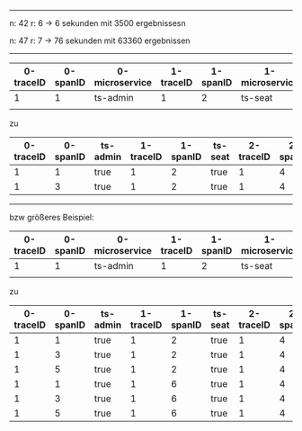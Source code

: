 [//]: # ()
[//]: # (## Metrics container drop matters?)

[//]: # ()
[//]: # (Drop container null:)

[//]: # (* springstarter 1.2MB)

[//]: # (* ts auth mongo 4.4.15 86.2 kB)

[//]: # ()
[//]: # (not Drop container null:)

[//]: # (* springstarter 1.2 MB)

[//]: # (* ts auth mongo 4.4.15 86.2 kB)

[//]: # ()
[//]: # (no difference --> solution, drop container at end: data preserved and non matching values get dropped)

[//]: # ()
[//]: # (drop at end:)

[//]: # (* springstarter 805kB)

[//]: # (* ts-auth-mongo 4.4.15 86.2 kB)
___

n: 42
r: 6
-> 6 sekunden mit 3500 ergebnissesn


n: 47
r: 7
-> 76 sekunden mit 63360 ergebnissen

___

| 0-traceID | 0-spanID | 0-microservice | 1-traceID | 1-spanID | 1-microservice | 2-traceID | 2-spanID | 2-microservice | 3-traceID | 3-spanID | 3-microservice |
|-----------|----------|----------------|-----------|----------|----------------|-----------|----------|----------------|-----------|----------|----------------|
| 1         | 1        | ts-admin       | 1         | 2        | ts-seat        | 1         | 3        | ts-admin       | 1         | 4        | ts-security    |
|           |          |                |           |          |                |           |          |                |           |          |                |

zu

| 0-traceID | 0-spanID | ts-admin | 1-traceID | 1-spanID | ts-seat | 2-traceID | 2-spanID | ts-security | 3-traceID | 3-spanID | ts-another |
|-----------|----------|----------|-----------|----------|---------|-----------|----------|-------------|-----------|----------|------------|
| 1         | 1        | true     | 1         | 2        | true    | 1         | 4        | true        | -         | -        | -          |
| 1         | 3        | true     | 1         | 2        | true    | 1         | 4        | true        | -         | -        | -          |

___

bzw größeres Beispiel:


| 0-traceID | 0-spanID | 0-microservice | 1-traceID | 1-spanID | 1-microservice | 2-traceID | 2-spanID | 2-microservice | 3-traceID | 3-spanID | 3-microservice | 4-traceID | 4-spanID | 4-microservice | 5-traceID | 5-spanID | 5-microservice | 6-traceID | 6-spanID | 6-microservice |
|-----------|----------|----------------|-----------|----------|----------------|-----------|----------|----------------|-----------|----------|----------------|-----------|----------|----------------|-----------|----------|----------------|-----------|----------|----------------|
| 1         | 1        | ts-admin       | 1         | 2        | ts-seat        | 1         | 3        | ts-admin       | 1         | 4        | ts-security    | 1         | 5        | ts-admin       | 1         | 6        | ts-seat        | 1         | 7        | ts-another     |
|           |          |                |           |          |                |           |          |                |           |          |                |           |          |                |           |          |                |           |          |                |

zu

| 0-traceID | 0-spanID | ts-admin | 1-traceID | 1-spanID | ts-seat | 2-traceID | 2-spanID | ts-security | 3-traceID | 3-spanID | ts-another |
|-----------|----------|----------|-----------|----------|---------|-----------|----------|-------------|-----------|----------|------------|
| 1         | 1        | true     | 1         | 2        | true    | 1         | 4        | true        | 1         | 7        | true       |
| 1         | 3        | true     | 1         | 2        | true    | 1         | 4        | true        | 1         | 7        | true       |
| 1         | 5        | true     | 1         | 2        | true    | 1         | 4        | true        | 1         | 7        | true       |
| 1         | 1        | true     | 1         | 6        | true    | 1         | 4        | true        | 1         | 7        | true       |
| 1         | 3        | true     | 1         | 6        | true    | 1         | 4        | true        | 1         | 7        | true       |
| 1         | 5        | true     | 1         | 6        | true    | 1         | 4        | true        | 1         | 7        | true       |
